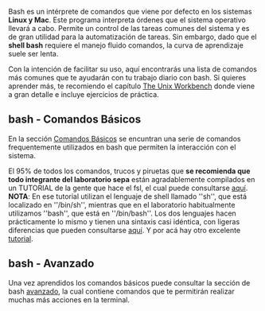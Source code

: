 Bash es un intérprete de comandos que viene por defecto en los sistemas **Linux y Mac**.  Este programa interpreta órdenes que el sistema operativo llevará a cabo. Permite un control de las tareas comunes del sistema y es de gran utilidad para la automatización de tareas.  Sin embargo, dado que el **shell bash** requiere el manejo fluido comandos, la curva de aprendizaje suele ser lenta.


Con la intención de facilitar su uso, aquí encontrarás una lista de comandos más comunes que te ayudarán con tu trabajo diario con bash. Si quieres aprender más, te recomiendo el capítulo [The Unix Workbench](https://seankross.com/the-unix-workbench/command-line-basics.html) donde viene a gran detalle e incluye ejercicios de práctica. 


## bash - Comandos Básicos ##

En la sección [Comandos Básicos](./Bash:-Comandos-Básicos) se encuntran una serie de comandos frequentemente utilizados en bash que permiten la interacción con el sistema.

El 95% de todos los comandos, trucos y piruetas que **se recomienda que todo integrante del laboratorio sepa** están agradablemente compilados en un TUTORIAL 
de la gente que hace el fsl, el cual puede consultarse [aquí](https://open.win.ox.ac.uk/pages/fslcourse/lectures/scripting/all.htm). **NOTA**: En ese tutorial 
utilizan el lenguaje de shell llamado ''sh'', que está localizado en ''/bin/sh'', mientras que en el laboratorio habitualmente utilizamos ''bash'', que está en 
''/bin/bash''. Los dos lenguajes hacen prácticamente lo mismo y tienen una sintaxis casi idéntica, con ligeras diferencias que pueden consultarse [aquí](https://superuser.com/questions/125728/what-is-the-difference-between-bash-and-sh.). Y por acá hay otro excelente 
[tutorial](https://command-line-tutorial.readthedocs.io/).


## bash - Avanzado ##

Una vez aprendidos los comandos básicos puede consultar la sección de bash [avanzado](./Bash:-Avanzado), la cual contiene comandos que te  permitirán realizar muchas más acciones en la terminal.
